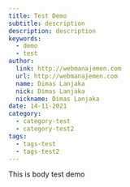 ```yaml
---
title: Test Demo
subtitle: description
description: description
keywords:
  - demo
  - test
author:
  link: http://webmanajemen.com
  url: http://webmanajemen.com
  name: Dimas Lanjaka
  nick: Dimas Lanjaka
  nickname: Dimas Lanjaka
date: 14-11-2021
category:
  - category-test
  - category-test2
tags:
  - tags-test
  - tags-test2
---
```


This is body test demo
